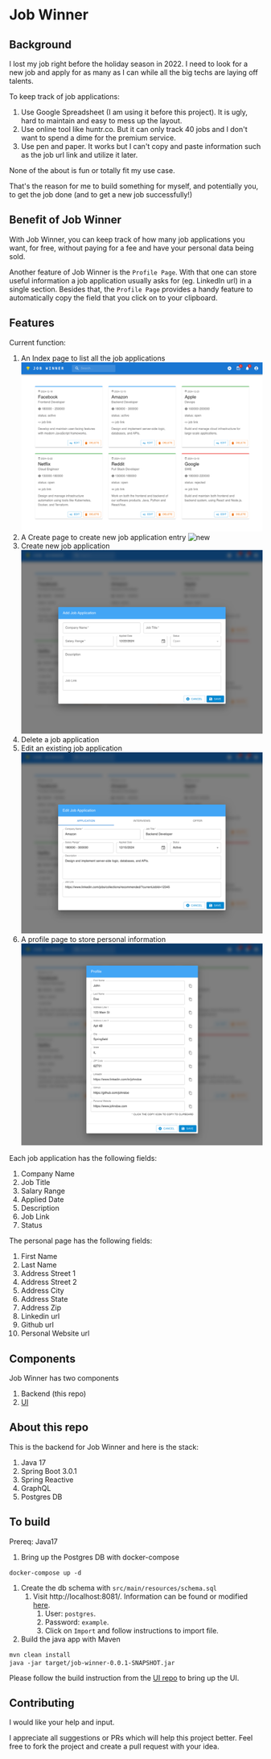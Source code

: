 # Job Winner


## Background

I lost my job right before the holiday season in 2022. I need to look for a new job and apply for as many as I can while all the big techs are laying off talents.

To keep track of job applications:

1. Use Google Spreadsheet (I am using it before this project). It is ugly, hard to maintain and easy to mess up the layout.
1. Use online tool like huntr.co. But it can only track 40 jobs and I don't want to spend a dime for the premium service.
1. Use pen and paper. It works but I can't copy and paste information such as the job url link and utilize it later.

None of the about is fun or totally fit my use case.

That's the reason for me to build something for myself, and potentially you, to get the job done (and to get a new job successfully!)

## Benefit of Job Winner

With Job Winner, you can keep track of how many job applications you want, for free, without paying for a fee and have your personal data being sold.

Another feature of Job Winner is the `Profile Page`. With that one can store useful information a job application usually asks for (eg. LinkedIn url) in a single section. Besides that, the `Profile Page` provides a handy feature to automatically copy the field that you click on to your clipboard.

## Features

Current function:
1. An Index page to list all the job applications
![index](readme-img/index.png)
1. A Create page to create new job application entry
![new](readme-img/new.png)
1. Create new job application
![new](readme-img/add.png)
1. Delete a job application
1. Edit an existing job application
![edit](readme-img/edit.png)
1. A profile page to store personal information
![profile](readme-img/profile.png)

Each job application has the following fields:
1. Company Name
1. Job Title
1. Salary Range
1. Applied Date
1. Description
1. Job Link
1. Status

The personal page has the following fields:
1. First Name
1. Last Name
1. Address Street 1
1. Address Street 2
1. Address City
1. Address State
1. Address Zip
1. Linkedin url
1. Github url
1. Personal Website url

## Components

Job Winner has two components
1. Backend (this repo)
1. [UI](https://github.com/januschung/job-winner-ui)

## About this repo

This is the backend for Job Winner and here is the stack:

1. Java 17
1. Spring Boot 3.0.1
1. Spring Reactive
1. GraphQL
1. Postgres DB


## To build 

Prereq: Java17

1. Bring up the Postgres DB with docker-compose
```console
docker-compose up -d
```
1. Create the db schema with `src/main/resources/schema.sql`
    1. Visit http://localhost:8081/. Information can be found or modified [here](./src/main/resources/application.properties).
        1. User: `postgres`.
        1. Password: `example`.
        1. Click on `Import` and follow instructions to import file.
1. Build the java app with Maven
```console
mvn clean install
java -jar target/job-winner-0.0.1-SNAPSHOT.jar
```

Please follow the build instruction from the [UI repo](https://github.com/januschung/job-winner-ui) to bring up the UI.

## Contributing 

I would like your help and input.

I appreciate all suggestions or PRs which will help this project better. Feel free to fork the project and create a pull request with your idea.
